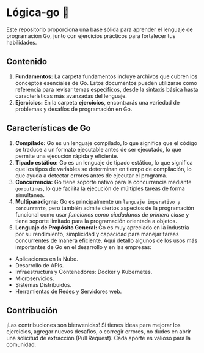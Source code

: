 # Lógica-go 🐹

Este repositorio proporciona una base sólida para aprender el lenguaje de programación Go, junto con ejercicios prácticos para fortalecer tus habilidades.

## Contenido

1. **Fundamentos:** La carpeta fundamentos incluye archivos que cubren los conceptos esenciales de Go. Estos documentos pueden utilizarse como referencia para revisar temas específicos, desde la sintaxis básica hasta características más avanzadas del lenguaje.
2. **Ejercicios:** En la carpeta **ejercicios**, encontrarás una variedad de problemas y desafíos de programación en Go.

## Características de Go

1. **Compilado:** Go es un lenguaje compilado, lo que significa que el código se traduce a un formato ejecutable antes de ser ejecutado, lo que permite una ejecución rápida y eficiente.
2. **Tipado estático:** Go es un lenguaje de tipado estático, lo que significa que los tipos de variables se determinan en tiempo de compilación, lo que ayuda a detectar errores antes de ejecutar el programa.
3. **Concurrencia:** Go tiene soporte nativo para la concurrencia mediante `goroutines`, lo que facilita la ejecución de múltiples tareas de forma simultánea.
4. **Multiparadigma:** Go es principalmente un `lenguaje imperativo y concurrente`, pero también admite ciertos aspectos de la programación funcional como usar _funciones como ciudadanos de primera clase_ y tiene soporte limitado para la programación orientada a objetos.
5. **Lenguaje de Propósito General:** Go es muy apreciado en la industria por su rendimiento, simplicidad y capacidad para manejar tareas concurrentes de manera eficiente. Aquí detallo algunos de los usos más importantes de Go en el desarrollo y en las empresas:

- Aplicaciones en la Nube.
- Desarrollo de APIs.
- Infraestructura y Contenedores: Docker y Kubernetes.
- Microservicios.
- Sistemas Distribuidos.
- Herramientas de Redes y Servidores web.

## Contribución

¡Las contribuciones son bienvenidas! Si tienes ideas para mejorar los ejercicios, agregar nuevos desafíos, o corregir errores, no dudes en abrir una solicitud de extracción (Pull Request). Cada aporte es valioso para la comunidad.
